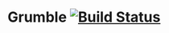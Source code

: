 # Grumble [![Build Status](https://travis-ci.org/maneesht/Grumble.svg?branch=master)](https://travis-ci.org/maneesht/Grumble)
